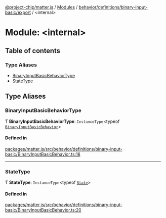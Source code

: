 [@project-chip/matter.js](../README.md) / [Modules](../modules.md) / [behavior/definitions/binary-input-basic/export](behavior_definitions_binary_input_basic_export.md) / \<internal\>

# Module: \<internal\>

## Table of contents

### Type Aliases

- [BinaryInputBasicBehaviorType](behavior_definitions_binary_input_basic_export._internal_.md#binaryinputbasicbehaviortype)
- [StateType](behavior_definitions_binary_input_basic_export._internal_.md#statetype)

## Type Aliases

### BinaryInputBasicBehaviorType

Ƭ **BinaryInputBasicBehaviorType**: `InstanceType`\<typeof [`BinaryInputBasicBehavior`](behavior_definitions_binary_input_basic_export.md#binaryinputbasicbehavior)\>

#### Defined in

[packages/matter.js/src/behavior/definitions/binary-input-basic/BinaryInputBasicBehavior.ts:18](https://github.com/project-chip/matter.js/blob/5f71eedebdb9fa54338bde320c311bb359b7455d/packages/matter.js/src/behavior/definitions/binary-input-basic/BinaryInputBasicBehavior.ts#L18)

___

### StateType

Ƭ **StateType**: `InstanceType`\<typeof [`State`](../classes/behavior_definitions_binary_input_basic_export.BinaryInputBasicServer.md#state-1)\>

#### Defined in

[packages/matter.js/src/behavior/definitions/binary-input-basic/BinaryInputBasicBehavior.ts:20](https://github.com/project-chip/matter.js/blob/5f71eedebdb9fa54338bde320c311bb359b7455d/packages/matter.js/src/behavior/definitions/binary-input-basic/BinaryInputBasicBehavior.ts#L20)
